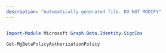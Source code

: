 ```yaml
---
description: "Automatically generated file. DO NOT MODIFY"
---
```


```powershell

Import-Module Microsoft.Graph.Beta.Identity.SignIns

Get-MgBetaPolicyAuthorizationPolicy

```